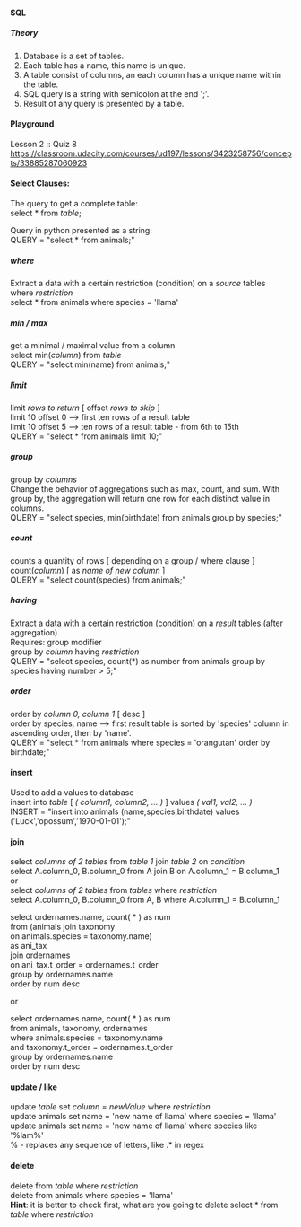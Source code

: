 #### SQL

##### Theory
1. Database is a set of tables.
2. Each table has a name, this name is unique.
3. A table consist of columns, an each column has a unique name within the table.
4. SQL query is a string with semicolon at the end ';'.
5. Result of any query is presented by a table.

#### Playground
Lesson 2 :: Quiz 8 <br>
https://classroom.udacity.com/courses/ud197/lessons/3423258756/concepts/33885287060923


#### Select Clauses:
The query to get a complete table: <br>
select * from *table*;

Query in python presented as a string: <br>
QUERY = "select * from animals;"

##### where
Extract a data with a certain restriction (condition) on a _source_ tables <br>
where *restriction* <br>
select * from animals where species = 'llama'

##### min / max
get a minimal / maximal value from a column <br>
select min(*column*) from *table* <br>
QUERY = "select min(name) from animals;"

##### limit
limit *rows to return* [ offset *rows to skip* ] <br>
limit 10 offset 0 --> first ten rows of a result table <br>
limit 10 offset 5 --> ten rows of a result table - from 6th to 15th <br>
QUERY = "select * from animals limit 10;"

##### group
group by *columns* <br>
Change the behavior of aggregations such as max, count, and sum. With group by, the aggregation will return one row for each distinct value in columns. <br>
QUERY = "select species, min(birthdate) from animals group by species;"

##### count
counts a quantity of rows [ depending on a group / where clause ] <br>
count(*column*) [ as *name of new column* ] <br>
QUERY = "select count(species) from animals;"

##### having
Extract a data with a certain restriction (condition) on a _result_ tables (after aggregation) <br>
Requires: group modifier <br>
group by *column* having *restriction* <br>
QUERY = "select species, count(*) as number from animals group by species having number > 5;"

##### order
order by *column 0, column 1* [ desc ] <br>
order by species, name --> first result table is sorted by 'species' column in ascending order, then by 'name'. <br>
QUERY = "select * from animals where species = 'orangutan' order by birthdate;" <br>

#### insert
Used to add a values to database <br>
insert into *table* [ *( column1, column2, ... )* ] values *( val1, val2, ... )* <br>
INSERT = "insert into animals (name,species,birthdate) values ('Luck','opossum','1970-01-01');"

#### join
select *columns of 2 tables* from *table 1* join *table 2* on *condition* <br>
select A.column_0, B.column_0 from A join B on A.column_1 = B.column_1 <br>
or <br>
select *columns of 2 tables* from *tables* where *restriction* <br>
select A.column_0, B.column_0 from A, B where A.column_1 = B.column_1 <br>

select ordernames.name, count( * ) as num <br>
from (animals join taxonomy <br>
              on animals.species = taxonomy.name) <br>
              as ani_tax <br>
                  join ordernames <br>
                  on ani_tax.t_order = ordernames.t_order <br>
group by ordernames.name <br>
order by num desc <br>

or

select ordernames.name, count( * ) as num <br>
from animals, taxonomy, ordernames <br>
where animals.species = taxonomy.name <br>
and taxonomy.t_order = ordernames.t_order <br>
group by ordernames.name <br>
order by num desc

#### update / like
update *table* set *column* = *newValue* where *restriction* <br>
update animals set name = 'new name of llama' where species = 'llama' <br>
update animals set name = 'new name of llama' where species like '%lam%' <br>
% - replaces any sequence of letters, like .* in regex

#### delete
delete from *table* where *restriction* <br>
delete from animals where species = 'llama' <br>
__Hint__: it is better to check first, what are you going to delete 
select * from *table* where *restriction* <br>
